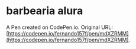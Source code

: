 # barbearia alura

A Pen created on CodePen.io. Original URL: [https://codepen.io/fernando157f/pen/mdXZRMM](https://codepen.io/fernando157f/pen/mdXZRMM).

